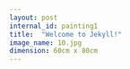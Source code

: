 ```yaml
---
layout: post
internal_id: painting1
title:  "Welcome to Jekyll!"
image_name: 10.jpg
dimension: 60cm x 80cm
---
```


